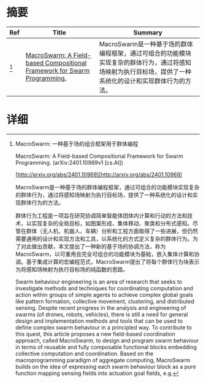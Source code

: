 # 摘要

| Ref | Title | Summary |
| --- | --- | --- |
| [^1] | [MacroSwarm: A Field-based Compositional Framework for Swarm Programming.](http://arxiv.org/abs/2401.10969) | MacroSwarm是一种基于场的群体编程框架，通过可组合的功能模块实现复杂的群体行为，通过将感知场映射为执行目标场，提供了一种系统化的设计和实现群体行为的方法。 |

# 详细

[^1]: MacroSwarm: 一种基于场的组合框架用于群体编程

    MacroSwarm: A Field-based Compositional Framework for Swarm Programming. (arXiv:2401.10969v1 [cs.AI])

    [http://arxiv.org/abs/2401.10969](http://arxiv.org/abs/2401.10969)

    MacroSwarm是一种基于场的群体编程框架，通过可组合的功能模块实现复杂的群体行为，通过将感知场映射为执行目标场，提供了一种系统化的设计和实现群体行为的方法。

    

    群体行为工程是一项旨在研究协调简单智能体团体内计算和行动的方法和技术，以实现复杂的全局目标，如图案形成、集体移动、聚类和分布式感知。尽管在群体（无人机、机器人、车辆）分析和工程方面取得了一些进展，但仍然需要通用的设计和实现方法和工具，以系统化的方式定义复杂的群体行为。为了对此做出贡献，本文提出了一种新的基于场的协调方法，称为MacroSwarm，以可重用且完全可组合的功能模块为基础，嵌入集体计算和协调。基于集成计算的宏编程范式，MacroSwarm提出了将每个群体行为块表示为将感知场映射为执行目标场的纯函数的思路。

    Swarm behaviour engineering is an area of research that seeks to investigate methods and techniques for coordinating computation and action within groups of simple agents to achieve complex global goals like pattern formation, collective movement, clustering, and distributed sensing. Despite recent progress in the analysis and engineering of swarms (of drones, robots, vehicles), there is still a need for general design and implementation methods and tools that can be used to define complex swarm behaviour in a principled way. To contribute to this quest, this article proposes a new field-based coordination approach, called MacroSwarm, to design and program swarm behaviour in terms of reusable and fully composable functional blocks embedding collective computation and coordination. Based on the macroprogramming paradigm of aggregate computing, MacroSwarm builds on the idea of expressing each swarm behaviour block as a pure function mapping sensing fields into actuation goal fields, e.g.
    

